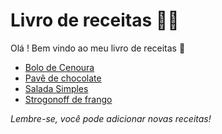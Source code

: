 # Livro de receitas :man_cook:

Olá ! Bem vindo ao meu livro de receitas :wave:

- [Bolo de Cenoura](./receitas/boloDeCenoura.md)
- [Pavê de chocolate](./receitas/paveDeChocolate.md)
- [Salada Simples](./receitas/salada.md)
- [Strogonoff de frango](./receitas/strogonoff.md)

_Lembre-se, você pode adicionar novas receitas!_